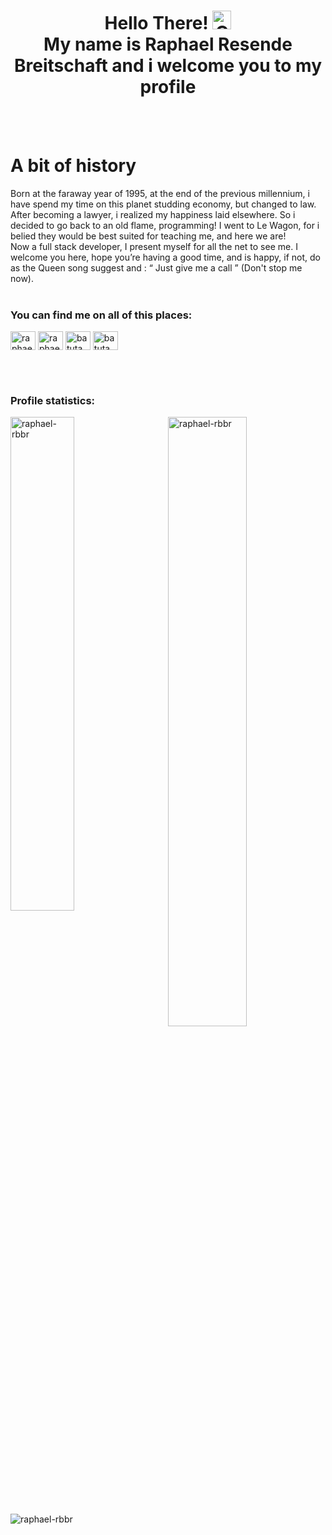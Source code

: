 <h1 align="center">Hello There!
<img alt="GIF" src="https://c.tenor.com/WuOwfnsLcfYAAAAC/star-wars-obi-wan-kenobi.gif" height="30" /><br>
 My name is Raphael Resende Breitschaft and i welcome you to my profile
</h1>




<br>
<br>


<h1> A bit of history</h1>
	Born at the faraway year of 1995, at the end of the previous millennium, i have spend my time on this planet studding economy, but changed to law. After becoming a lawyer, i realized my happiness laid elsewhere. So i decided to go back to an old flame, programming! I went to Le Wagon, for i belied they would be best suited for teaching me, and here we are!
  <br>
	Now a full stack developer, I present myself for all the net to see me. I welcome you here, hope you’re having a good time, and is happy, if not, do as the Queen song suggest and : “ Just give me a call ” (Don't stop me now).



<br>
<br>

<h3 align="left">You can find me on all of this places:</h3>
<p align="left">
  <a href="https://www.linkedin.com/in/raphael-resende-breitschaft-426685163/" target="blank"><img align="center"
      src="https://raw.githubusercontent.com/rahuldkjain/github-profile-readme-generator/master/src/images/icons/Social/linked-in-alt.svg"
      alt="raphael-resende-breitschaft-426685163/" height="30" width="40" /></a>
  <a href="https://www.facebook.com/raphael.breitschaft" target="blank"><img align="center"
      src="https://raw.githubusercontent.com/rahuldkjain/github-profile-readme-generator/master/src/images/icons/Social/facebook.svg"
      alt="raphael.breitschaft" height="30" width="40" /></a>
  <a href="https://www.instagram.com/batuta_rb/" target="blank"><img align="center"
      src="https://raw.githubusercontent.com/rahuldkjain/github-profile-readme-generator/master/src/images/icons/Social/instagram.svg"
      alt="batuta_rb" height="30" width="40" /></a>
 <a href="https://twitter.com/batuta_rb)" target="blank"><img align="center"
      src="https://raw.githubusercontent.com/rahuldkjain/github-profile-readme-generator/master/src/images/icons/Social/twitter.svg"
      alt="batuta_rb" height="30" width="40" /></a>
</p>


<br>
<br>

<h3>Profile statistics:</h3>
<p><img align="left" width="45%"
    src="https://github-readme-stats.vercel.app/api/top-langs?username=raphael-rbbr&show_icons=true&locale=en&bg_color=0d1117&text_color=ffffff&layout=compact"
    alt="raphael-rbbr"
    bg_color=#808080/></p>

<p>&nbsp;<img align="right" width="50%"
src="https://github-readme-stats.vercel.app/api?username=raphael-rbbr&show_icons=true&locale=en&bg_color=0d1117&text_color=ffffff&repo=convoychat"
    alt="raphael-rbbr" /></p>

<br>
<br>
<br>
<br>

<p><img align="left"
src="https://github-readme-streak-stats.herokuapp.com/?user=raphael-rbbr&theme=dark&background=0d1117&date_format=M%20j%5B%2C%20Y%5D" alt="raphael-rbbr" /></p>


<!--
**raphael-rbbr/raphael-rbbr** is a ✨ _special_ ✨ repository because its `README.md` (this file) appears on your GitHub profile.

Here are some ideas to get you started:

- 🔭 I’m currently working on ...
- 🌱 I’m currently learning ...
- 👯 I’m looking to collaborate on ...
- 🤔 I’m looking for help with ...
- 💬 Ask me about ...
- 📫 How to reach me: ...
- 😄 Pronouns: ...
- ⚡ Fun fact: ...
-->
